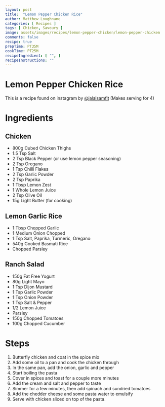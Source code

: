 ```yaml
---
layout: post
title:  "Lemon Pepper Chicken Rice"
author: Matthew Loughnane
categories: [ Recipes ]
tags: [ Chicken, Savoury ]
image: assets/images/recipes/lemon-pepper-chicken/lemon-pepper-chicken.jpeg
comments: false
recipe: true
prepTime: PT35M
cookTime: PT25M
recipeIngredient: [ "", ]
recipeInstructions: ""
---
```


# Lemon Pepper Chicken Rice

This is a recipe found on instagram by [@jalalsamfit](https://www.instagram.com/reel/C9QbWTCoNd3/)
(Makes serving for 4)

# Ingredients

## Chicken
- 800g Cubed Chicken Thighs
- 1.5 Tsp Salt
- 2 Tsp Black Pepper (or use lemon pepper seasoning)
- 2 Tsp Oregano
- 1 Tsp Chilli Flakes
- 2 Tsp Garlic Powder
- 2 Tsp Paprika
- 1 Tbsp Lemon Zest
- 1 Whole Lemon Juice
- 2 Tsp Olive Oil
- 15g Light Butter (for cooking)

## Lemon Garlic Rice

- 1 Tbsp Chopped Garlic
- 1 Medium Onion Chopped
- 1 Tsp Salt, Paprika, Turmeric, Oregano
- 540g Cooked Basmati Rice
- Chopped Parsley

## Ranch Salad

- 150g Fat Free Yogurt
- 80g Light Mayo
- 1 Tsp Dijon Mustard
- 1 Tsp Garlic Powder
- 1 Tsp Onion Powder
- 1 Tsp Salt & Pepper
- 1/2 Lemon Juice
- Parsley
- 150g Chopped Tomatoes
- 100g Chopped Cucumber


# Steps
1. Butterfly chicken and coat in the spice mix
2. Add some oil to a pan and cook the chicken through
3. In the same pan, add the onion, garlic and pepper
4. Start boiling the pasta
5. Cover in spices and toast for a couple more minutes
6. Add the cream and salt and pepper to taste
7. Simmer for a few minutes, then add spinach and sundried tomatoes
8. Add the chedder cheese and some pasta water to emulsify
9. Serve with chicken sliced on top of the pasta.

